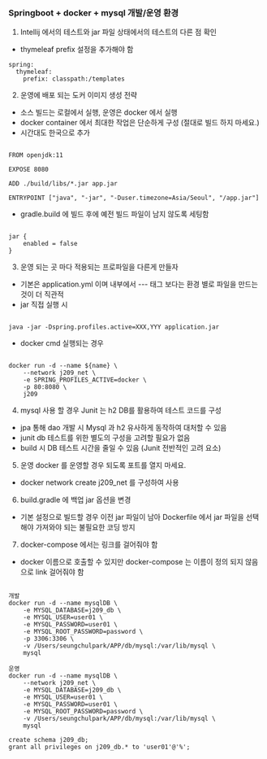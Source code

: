 ### Springboot + docker + mysql 개발/운영 환경 
1. Intellij 에서의 테스트와 jar 파일 상태에서의 테스트의 다른 점 확인
  - thymeleaf prefix 설정을 추가해야 함 
<pre><code>spring:
  thymeleaf:
    prefix: classpath:/templates</code></pre>

2. 운영에 배포 되는 도커 이미지 생성 전략 
  - 소스 빌드는 로컬에서 실행, 운영은 docker 에서 실행
  - docker container 에서 최대한 작업은 단순하게 구성 (절대로 빌드 하지 마세요.)
  - 시간대도 한국으로 추가
<pre><code>
FROM openjdk:11

EXPOSE 8080

ADD ./build/libs/*.jar app.jar

ENTRYPOINT ["java", "-jar", "-Duser.timezone=Asia/Seoul", "/app.jar"]
</code></pre>
  - gradle.build 에 빌드 후에 예전 빌드 파일이 남지 않도록 세팅함
<pre><code>
jar {
    enabled = false
}
</code></pre>
3. 운영 되는 곳 마다 적용되는 프로파일을 다른게 만들자
  - 기본은 application.yml 이며 내부에서 --- 태그 보다는 환경 별로 파일을 만드는 것이 더 직관적
  - jar 직접 실행 시
<pre><code>
java -jar -Dspring.profiles.active=XXX,YYY application.jar
</code></pre>
  - docker cmd 실행되는 경우 
<pre><code>
docker run -d --name ${name} \
    --network j209_net \
    -e SPRING_PROFILES_ACTIVE=docker \
    -p 80:8080 \
    j209
</code></pre>

4. mysql 사용 할 경우 Junit 는 h2 DB를 활용하여 테스트 코드를 구성
  - jpa 통해 dao 개발 시 Mysql 과 h2 유사하게 동작하여 대처할 수 있음
  - junit db 테스트를 위한 별도의 구성을 고려할 필요가 없음 
  - build 시 DB 테스트 시간을 줄일 수 있음 (Junit 전반적인 고려 요소)
  
5. 운영 docker 를 운영할 경우 되도록 포트를 열지 마세요.
  - docker network create j209_net 를 구성하여 사용

6. build.gradle 에 백업 jar 옵션을 변경
  - 기본 설정으로 빌드할 경우 이전 jar 파일이 남아 Dockerfile 에서 jar 파일을 선택해야 가져와야 되는 불필요한 코딩 방지 

7. docker-compose 에서는 링크를 걸어줘야 함
  - docker 이름으로 호출할 수 있지만 docker-compose 는 이름이 정의 되지 않음으로 link 걸어줘야 함

<pre><code>
개발 
docker run -d --name mysqlDB \
    -e MYSQL_DATABASE=j209_db \
    -e MYSQL_USER=user01 \
    -e MYSQL_PASSWORD=user01 \
    -e MYSQL_ROOT_PASSWORD=password \
    -p 3306:3306 \
    -v /Users/seungchulpark/APP/db/mysql:/var/lib/mysql \
    mysql

운영
docker run -d --name mysqlDB \
    --network j209_net \
    -e MYSQL_DATABASE=j209_db \
    -e MYSQL_USER=user01 \
    -e MYSQL_PASSWORD=user01 \
    -e MYSQL_ROOT_PASSWORD=password \
    -v /Users/seungchulpark/APP/db/mysql:/var/lib/mysql \
    mysql

create schema j209_db;
grant all privileges on j209_db.* to 'user01'@'%';
</code></pre>